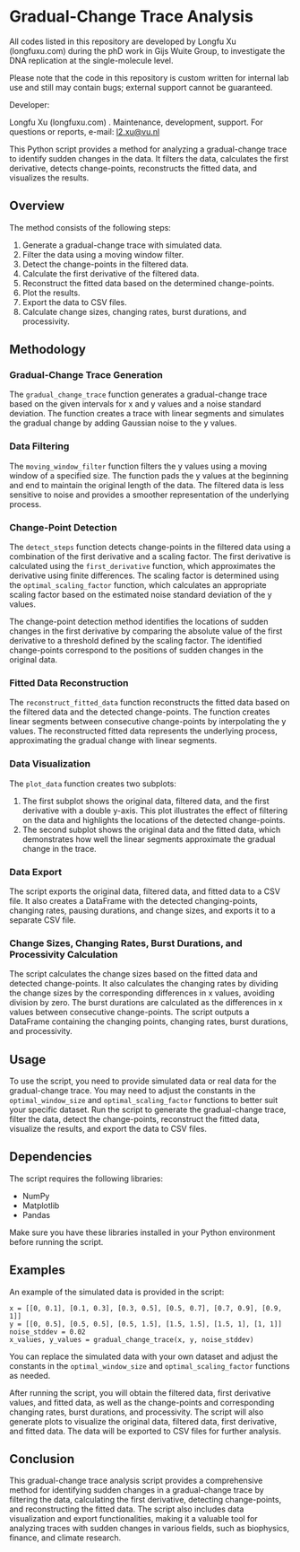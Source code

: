 # Gradual-Change Trace Analysis

All codes listed in this repository are developed by Longfu Xu (longfuxu.com) during the phD work in Gijs Wuite Group, to investigate the DNA replication at the single-molecule level.

Please note that the code in this repository is custom written for internal lab use and still may contain bugs; external support cannot be guaranteed.

Developer:

Longfu Xu (longfuxu.com) . Maintenance, development, support. For questions or reports, e-mail: l2.xu@vu.nl

This Python script provides a method for analyzing a gradual-change trace to identify sudden changes in the data. It filters the data, calculates the first derivative, detects change-points, reconstructs the fitted data, and visualizes the results.

## Overview

The method consists of the following steps:

1. Generate a gradual-change trace with simulated data.
2. Filter the data using a moving window filter.
3. Detect the change-points in the filtered data.
4. Calculate the first derivative of the filtered data.
5. Reconstruct the fitted data based on the determined change-points.
6. Plot the results.
7. Export the data to CSV files.
8. Calculate change sizes, changing rates, burst durations, and processivity.

## Methodology

### Gradual-Change Trace Generation

The `gradual_change_trace` function generates a gradual-change trace based on the given intervals for x and y values and a noise standard deviation. The function creates a trace with linear segments and simulates the gradual change by adding Gaussian noise to the y values.

### Data Filtering

The `moving_window_filter` function filters the y values using a moving window of a specified size. The function pads the y values at the beginning and end to maintain the original length of the data. The filtered data is less sensitive to noise and provides a smoother representation of the underlying process.

### Change-Point Detection

The `detect_steps` function detects change-points in the filtered data using a combination of the first derivative and a scaling factor. The first derivative is calculated using the `first_derivative` function, which approximates the derivative using finite differences. The scaling factor is determined using the `optimal_scaling_factor` function, which calculates an appropriate scaling factor based on the estimated noise standard deviation of the y values.

The change-point detection method identifies the locations of sudden changes in the first derivative by comparing the absolute value of the first derivative to a threshold defined by the scaling factor. The identified change-points correspond to the positions of sudden changes in the original data.

### Fitted Data Reconstruction

The `reconstruct_fitted_data` function reconstructs the fitted data based on the filtered data and the detected change-points. The function creates linear segments between consecutive change-points by interpolating the y values. The reconstructed fitted data represents the underlying process, approximating the gradual change with linear segments.

### Data Visualization

The `plot_data` function creates two subplots:

1. The first subplot shows the original data, filtered data, and the first derivative with a double y-axis. This plot illustrates the effect of filtering on the data and highlights the locations of the detected change-points.
2. The second subplot shows the original data and the fitted data, which demonstrates how well the linear segments approximate the gradual change in the trace.

### Data Export

The script exports the original data, filtered data, and fitted data to a CSV file. It also creates a DataFrame with the detected changing-points, changing rates, pausing durations, and change sizes, and exports it to a separate CSV file.

### Change Sizes, Changing Rates, Burst Durations, and Processivity Calculation

The script calculates the change sizes based on the fitted data and detected change-points. It also calculates the changing rates by dividing the change sizes by the corresponding differences in x values, avoiding division by zero. The burst durations are calculated as the differences in x values between consecutive change-points. The script outputs a DataFrame containing the changing points, changing rates, burst durations, and processivity.

## Usage

To use the script, you need to provide simulated data or real data for the gradual-change trace. You may need to adjust the constants in the `optimal_window_size` and `optimal_scaling_factor` functions to better suit your specific dataset. Run the script to generate the gradual-change trace, filter the data, detect the change-points, reconstruct the fitted data, visualize the results, and export the data to CSV files.

## Dependencies

The script requires the following libraries:

- NumPy
- Matplotlib
- Pandas

Make sure you have these libraries installed in your Python environment before running the script.

## Examples

An example of the simulated data is provided in the script:

```
x = [[0, 0.1], [0.1, 0.3], [0.3, 0.5], [0.5, 0.7], [0.7, 0.9], [0.9, 1]]
y = [[0, 0.5], [0.5, 0.5], [0.5, 1.5], [1.5, 1.5], [1.5, 1], [1, 1]]
noise_stddev = 0.02
x_values, y_values = gradual_change_trace(x, y, noise_stddev)
```

You can replace the simulated data with your own dataset and adjust the constants in the `optimal_window_size` and `optimal_scaling_factor` functions as needed.

After running the script, you will obtain the filtered data, first derivative values, and fitted data, as well as the change-points and corresponding changing rates, burst durations, and processivity. The script will also generate plots to visualize the original data, filtered data, first derivative, and fitted data. The data will be exported to CSV files for further analysis.

## Conclusion

This gradual-change trace analysis script provides a comprehensive method for identifying sudden changes in a gradual-change trace by filtering the data, calculating the first derivative, detecting change-points, and reconstructing the fitted data. The script also includes data visualization and export functionalities, making it a valuable tool for analyzing traces with sudden changes in various fields, such as biophysics, finance, and climate research.